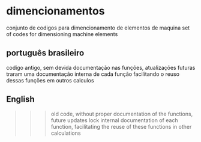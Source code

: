 # dimencionamentos
 conjunto de codigos para dimencionamento de elementos de maquina
 set of codes for dimensioning machine elements

 ## português brasileiro
 codigo antigo, sem devida documentação nas funções, atualizações futuras traram uma documentação interna de cada função facilitando o reuso dessas funções em outros calculos


 ## English
 >>>old code, without proper documentation of the functions, future updates lock internal documentation of each function, facilitating the reuse of these functions in other calculations
